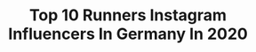 ---
title: Top 10 Runners Instagram Influencers In Germany In 2020
description: >-
  Find top runners Instagram influencers in Germany in 2020. Most popular hashtags: #running #runningmotivation #runner #motivation.
platform: Instagram
hits: 195
text_top: Identify the most popular Instagram influencers on inBeat.
text_bottom: Our platform holds 195 Instagram influencers like this in Germany for you to contact.
profiles:
  - username: "_johanna_kl_"
    fullname: >-
      Johanna
    bio: >-
      Berlin📍 Model Osteopathin/Heilpraktikerin Vitamin Well Runners Team🙏🏼 @vitaminwelldeutschland Running with wolves 🐺 🏃🏼‍♀️ @runningwithwolves
    location: "Germany"
    followers: 22745
    engagement: 785
    commentsToLikes: 0.029699
    id: ck5hls5bvkrbe0i11x8t6d3ts
    verified: false
    hashtags: "#mood, #vacation, #sun, #goodvibes"
  - username: "judijumper"
    fullname: >-
      Judith Havers
    bio: >-
      Ultra Runner plant-based FKTs: Heidschnuckenweg 222km, Grüner Ring 100k, Brocken-Challenge Reverse 80k 10k: 0:38:57 HM: 1:27:13 M: 3:12:12
    location: "Germany"
    followers: 6806
    engagement: 814
    commentsToLikes: 0.059526
    id: ckaozgk94lsj60i78a3t3oan2
    verified: false
    hashtags: "#coast2coastsweden, #freientagsosemigutgenutzt, #beatyesterday, #dankbar"
  - username: "gesa_krause"
    fullname: >-
      Gesa Krause
    bio: >-
      тнoѕe wнo don'т вelιeve ιn мagιc wιll never ғιnd ιт ∞ 📍 always somewhere • passionate runner & positive soul. • 2x Olympian • #gesationell • more ⤵️
    location: "Germany"
    followers: 125934
    engagement: 760
    commentsToLikes: 0.008253
    id: ck15r34em5wkf0i19bf0iggqw
    verified: true
    hashtags: "#gesationell, #running, #believe, #neverstop"
  - username: "runningjazzy"
    fullname: >-
      Jasmin🏃🏻‍♀️ASICS FrontRunner🇩🇪
    bio: >-
      23, 📍Germany 💉med student👩🏻‍⚕️ 🏃🏻‍♀️#runner 🥇5k-20:26, 10k-43:04, HM-1:35:51, M-3:56:07
    location: "Germany"
    followers: 18608
    engagement: 709
    commentsToLikes: 0.028069
    id: ck13c0t5jy39x0i1968i5szr9
    verified: false
    hashtags: ""
  - username: "u_shanitah"
    fullname: >-
      ⓈⒽⒶⓃⒾⓉⒶⒽ ❤︎
    bio: >-
      Romans 10:13 14~05~2020💔🕊 LOML♥️🌹💯: @____irizah || 1st Runner Up Miss Rwanda 2018 || 👑 Miss Supranational Rwanda 2019👑
    location: "Germany"
    followers: 22004
    engagement: 1286
    commentsToLikes: 0.011109
    id: ck55obzuh82bt0i11402wyjq3
    verified: false
    hashtags: "#educationforall, #humanityaboveall, #slaskie, #silesia"
  - username: "nicolabechynova"
    fullname: >-
      NIKOLA BECHYŇOVÁ
    bio: >-
      ✨Model|Traveler|Mom to be🤍 ✨3rd runner-upMiss Global'16 ✨2nd runner-upMissCzechRepublic’15 Dont judge a book by its cover🤍 Nikolabechynova@seznam.cz
    location: "Germany"
    followers: 69453
    engagement: 342
    commentsToLikes: 0.018037
    id: ck55lnn6g1zzh0i11d78fmga6
    verified: false
    hashtags: "#follow, #pregnant, #happiness, #ootd"
  - username: "iva_runstheworld"
    fullname: >-
      My 💛 is in running shoes!
    bio: >-
      @nikerunning ambassador for @top4running.cz Hobby runner 🏅 21,1km: 1:34 🏃‍♀️42,2km: 3:21 ⛰️65km, +2700m, 9:51
    location: "Germany"
    followers: 13792
    engagement: 668
    commentsToLikes: 0.029958
    id: ck9hao9lhdcgx0j783t9a1sb7
    verified: false
    hashtags: "#runnersselfie, #nikerunning, #runningmotivation, #running"
  - username: "michelle_ramone"
    fullname: >-
      Michelle Ramone
    bio: >-
      photomodel/ triathlete/ runner/ On Run Crew / Fe226 / Zone3 📍Bingen am Rhein WE RUN ON CLOUDS! DO YOU? FIND YOUR SHOE 🔻
    location: "Germany"
    followers: 17848
    engagement: 363
    commentsToLikes: 0.033033
    id: ck6tpz43ioh6d0j71a5eysf44
    verified: false
    hashtags: "#running, #ethicallymade, #lights, #fairfashion"
  - username: "running_love_lux"
    fullname: >-
      JeSsIcA
    bio: >-
      💙BoY Mom 💙 runner 2018 🏃‍♀️🦀 @truemotionrunning Ambassador @ingnightmarathonluxembourg @sayskycph @skandika @aftershokz_de
    location: "Germany"
    followers: 8133
    engagement: 1067
    commentsToLikes: 0.013542
    id: ck15qzcmm5cvl0i198ptzop5f
    verified: false
    hashtags: "#whyirun, #justrun, #running, #whywerun"
  - username: "nordendrunner"
    fullname: >-
      Dennis
    bio: >-
      🌱 based runner @polardach Ambassador 💙 Brooks Run Happy Team @brooksrunningde Offical @frankfurtmarathon Ambassador #skylinerunner 6ca8 ⤵️
    location: "Germany"
    followers: 15868
    engagement: 467
    commentsToLikes: 0.014215
    id: ck0w6abet7mbh0i19o2fzky6j
    verified: false
    hashtags: "#polar, #nordendrun, #sundayrunday, #veganrunner"
---